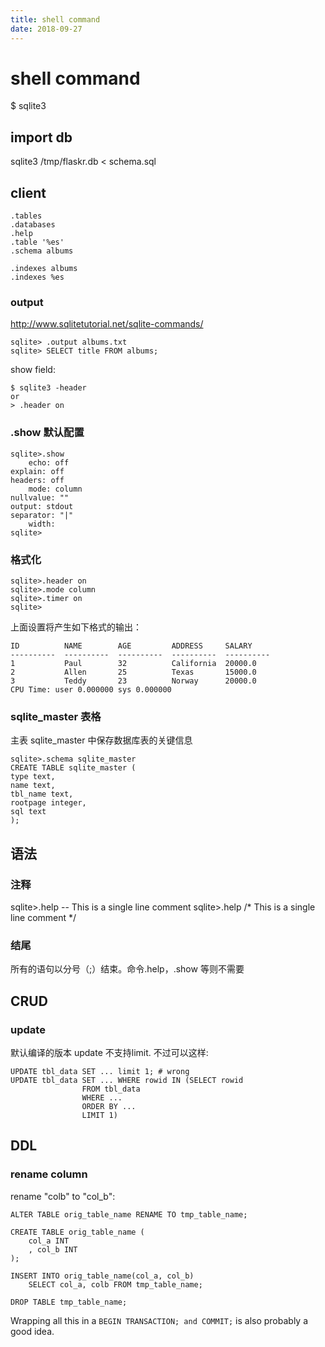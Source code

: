 ```yaml
---
title: shell command
date: 2018-09-27
---
```

# shell command
$ sqlite3

## import db
sqlite3 /tmp/flaskr.db < schema.sql

## client

    .tables
    .databases
    .help
    .table '%es'
    .schema albums

    .indexes albums
    .indexes %es

### output
http://www.sqlitetutorial.net/sqlite-commands/

    sqlite> .output albums.txt
    sqlite> SELECT title FROM albums;

show field:

    $ sqlite3 -header
    or 
    > .header on

### .show 默认配置

    sqlite>.show
        echo: off
    explain: off
    headers: off
        mode: column
    nullvalue: ""
    output: stdout
    separator: "|"
        width:
    sqlite>

### 格式化

    sqlite>.header on
    sqlite>.mode column
    sqlite>.timer on
    sqlite>

上面设置将产生如下格式的输出：

    ID          NAME        AGE         ADDRESS     SALARY
    ----------  ----------  ----------  ----------  ----------
    1           Paul        32          California  20000.0
    2           Allen       25          Texas       15000.0
    3           Teddy       23          Norway      20000.0
    CPU Time: user 0.000000 sys 0.000000

### sqlite_master 表格
主表 sqlite_master 中保存数据库表的关键信息

    sqlite>.schema sqlite_master
    CREATE TABLE sqlite_master (
    type text,
    name text,
    tbl_name text,
    rootpage integer,
    sql text
    );

## 语法
### 注释
sqlite>.help -- This is a single line comment
sqlite>.help /* This is a single line comment */
### 结尾
所有的语句以分号（;）结束。命令.help，.show 等则不需要

## CRUD
### update 
默认编译的版本 update 不支持limit. 不过可以这样:

    UPDATE tbl_data SET ... limit 1; # wrong
    UPDATE tbl_data SET ... WHERE rowid IN (SELECT rowid
                    FROM tbl_data
                    WHERE ...
                    ORDER BY ...
                    LIMIT 1)

## DDL

### rename column
rename "colb" to "col_b":


    ALTER TABLE orig_table_name RENAME TO tmp_table_name;

    CREATE TABLE orig_table_name (
        col_a INT
        , col_b INT
    );

    INSERT INTO orig_table_name(col_a, col_b)
        SELECT col_a, colb FROM tmp_table_name;

    DROP TABLE tmp_table_name;

Wrapping all this in a `BEGIN TRANSACTION; and COMMIT;` is also probably a good idea.